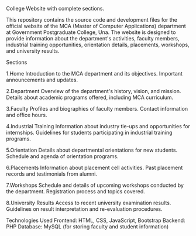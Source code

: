 College Website with complete sections.

This repository contains the source code and development files for the official website of the MCA (Master of Computer Applications) department at Government Postgraduate College, Una. The website is designed to provide information about the department's activities, faculty members, industrial training opportunities, orientation details, placements, workshops, and university results.

Sections 

1.Home 
Introduction to the MCA department and its objectives. Important announcements and updates. 

2.Department
Overview of the department's history, vision, and mission. Details about academic programs offered, including MCA curriculum. 

3.Faculty 
Profiles and biographies of faculty members. Contact information and office hours. 

4.Industrial Training 
Information about industry tie-ups and opportunities for internships. Guidelines for students participating in industrial training programs. 

5.Orientation
Details about departmental orientations for new students. Schedule and agenda of orientation programs. 

6.Placements
Information about placement cell activities. Past placement records and testimonials from alumni. 

7.Workshops
Schedule and details of upcoming workshops conducted by the department. Registration process and topics covered. 

8.University Results
Access to recent university examination results. Guidelines on result interpretation and re-evaluation procedures.

Technologies Used
Frontend: HTML, CSS, JavaScript, Bootstrap
Backend: PHP
Database: MySQL (for storing faculty and student information)
